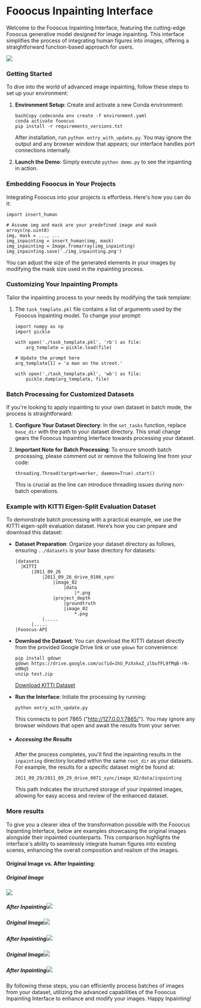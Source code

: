 # Fooocus Inpainting Interface

Welcome to the Fooocus Inpainting Interface, featuring the cutting-edge Fooocus generative model designed for image inpainting. This interface simplifies the process of integrating human figures into images, offering a straightforward function-based approach for users.

![](./example/0.png)

### Getting Started

To dive into the world of advanced image inpainting, follow these steps to set up your environment:

1. **Environment Setup**: Create and activate a new Conda environment:

   ```
   bashCopy codeconda env create -f environment.yaml
   conda activate fooocus
   pip install -r requirements_versions.txt
   ```

   After installation, run `python entry_with_update.py`. You may ignore the output and any browser window that appears; our interface handles port connections internally.

2. **Launch the Demo**: Simply execute `python demo.py` to see the inpainting in action.

### Embedding Fooocus in Your Projects

Integrating Fooocus into your projects is effortless. Here's how you can do it:

```
import insert_human

# Assume img and mask are your predefined image and mask arrays(np.uint8)
img, mask = ..., ...
img_inpainting = insert_human(img, mask)
img_inpainting = Image.fromarray(img_inpainting)
img_inpainting.save('./img_inpainting.png')
```

You can adjust the size of the generated elements in your images by modifying the mask size used in the inpainting process.

### Customizing Your Inpainting Prompts

Tailor the inpainting process to your needs by modifying the task template:

1. The `task_template.pkl` file contains a list of arguments used by the Fooocus Inpainting model. To change your prompt:

   ```
   import numpy as np
   import pickle
   
   with open('./task_template.pkl', 'rb') as file:
       arg_template = pickle.load(file)
   
   # Update the prompt here
   arg_template[1] = 'a man on the street.'
   
   with open('./task_template.pkl', 'wb') as file:
       pickle.dump(arg_template, file)
   ```

### Batch Processing for Customized Datasets

If you're looking to apply inpainting to your own dataset in batch mode, the process is straightforward:

1. **Configure Your Dataset Directory**: In the `set_tasks` function, replace `base_dir` with the path to your dataset directory. This small change gears the Fooocus Inpainting Interface towards processing your dataset.

2. **Important Note for Batch Processing**: To ensure smooth batch processing, please comment out or remove the following line from your code:

   ```
   threading.Thread(target=worker, daemon=True).start()
   ```

   This is crucial as the line can introduce threading issues during non-batch operations.

### Example with KITTI Eigen-Split Evaluation Dataset

To demonstrate batch processing with a practical example, we use the KITTI eigen-split evaluation dataset. Here’s how you can prepare and download this dataset:

- **Dataset Preparation**: Organize your dataset directory as follows, ensuring `../datasets` is your base directory for datasets:

  ```
  |datasets
    |KITTI
    	|2011_09_26
    		|2011_09_26_drive_0106_sync
    			|image_02
    				|data
    					|*.png
    			|project_depth
    				|groundtruth
    				|image_02
    					*.png
    		|.....
    	|.....	
  |Fooocus-API
  ```

- **Download the Dataset**: You can download the KITTI dataset directly from the provided Google Drive link or use `gdown` for convenience:

  ```
  pip install gdown
  gdown https://drive.google.com/uc?id=1hU_PzXxkxZ_zlbufFL9fMqB-rN-e0Nq5
  unzip test.zip
  ```

  [Download KITTI Dataset](https://drive.google.com/file/d/1hU_PzXxkxZ_zlbufFL9fMqB-rN-e0Nq5/view)

- **Run the Interface**: Initiate the processing by running:

  ```
  python entry_with_update.py
  ```

  This connects to port 7865 ("http://127.0.0.1:7865/"). You may ignore any browser windows that open and await the results from your server.

- ##### Accessing the Results

  After the process completes, you'll find the inpainting results in the `inpainting` directory located within the same `root_dir` as your datasets. For example, the results for a specific dataset might be found at:

  ```
  2011_09_29/2011_09_29_drive_0071_sync/image_02/data/inpainting
  ```

  This path indicates the structured storage of your inpainted images, allowing for easy access and review of the enhanced dataset.

### More results

To give you a clearer idea of the transformation possible with the Fooocus Inpainting Interface, below are examples showcasing the original images alongside their inpainted counterparts. This comparison highlights the interface's ability to seamlessly integrate human figures into existing scenes, enhancing the overall composition and realism of the images.

#### Original Image vs. After Inpainting:

##### Original Image

![](./example/1.png)

##### After Inpainting![](./example/1_inpainting.png)

##### Original Image![](./example/2.png)

##### After Inpainting![](./example/2_inpainting.png)

##### Original Image![](./example/3.png)

##### After Inpainting![](./example/3_inpainting.png)

### 


By following these steps, you can efficiently process batches of images from your dataset, utilizing the advanced capabilities of the Fooocus Inpainting Interface to enhance and modify your images. Happy Inpainting! 
